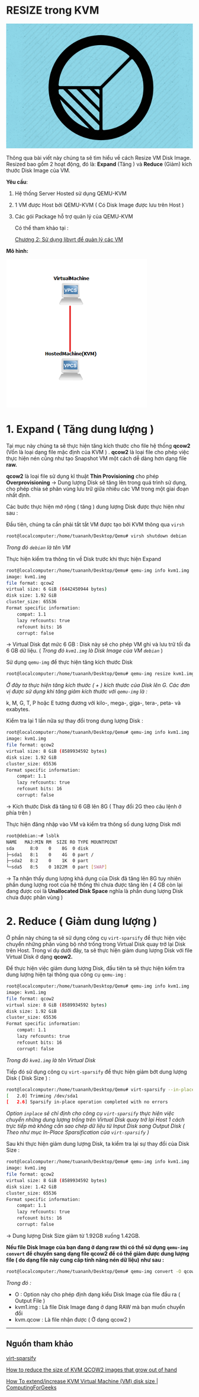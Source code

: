 # RESIZE trong KVM

![RESIZE-trong-KVM/Untitled.png](RESIZE-trong-KVM/Untitled.png)

Thông qua bài viết này chúng ta sẽ tìm hiểu về cách Resize VM Disk Image. Resized bao gồm 2 hoạt động, đó là: **Expand** (Tăng ) và **Reduce** (Giảm) kích thước Disk Image của VM. 

**Yêu cầu**:

1. Hệ thống Server Hosted sử dụng QEMU-KVM
2. 1 VM được Host bởi QEMU-KVM ( Có Disk Image được lưu trên Host )
3. Các gói Package hỗ trợ quản lý của QEMU-KVM

    Có thể tham khảo tại :

    [Chương 2: Sử dụng libvrt để quản lý các VM](https://github.com/tuananh2508/LinuxVcc/blob/master/Virtualization/QEMU%26KVM/KVM&QEMU/Chuong-2-Su-dung-libvrt.md)

**Mô hình:**

![RESIZE-trong-KVM/Untitled%201.png](RESIZE-trong-KVM/Untitled%201.png)

# 1. Expand ( Tăng dung lượng )

Tại mục này chúng ta sẽ thực hiện tăng kích thước cho file hệ thống **qcow2** (Vốn là loại dạng file mặc định của KVM ) . **qcow2** là loại file cho phép việc thực hiện nén cũng như tạo Snapshot VM một cách dễ dàng hơn dạng file **raw.**

**qcow2** là loại file sử dụng kĩ thuật **Thin Provisioning** cho phép **Overprovisioning** → Dung lượng Disk sẽ tăng lên trong quá trình sử dụng, cho phép chia sẻ phân vùng lưu trữ giữa nhiều các VM trong một giai đoạn nhất định.

Các bước thực hiện mở rộng ( tăng ) dung lượng Disk được thực hiện như sau :

Đầu tiên, chúng ta cần phải tắt tắt VM được tạo bởi KVM thông qua `virsh` 

```bash
root@localcomputer:/home/tuananh/Desktop/Qemu# virsh shutdown debian
```

*Trong đó `debian` là tên VM*

Thực hiện kiểm tra thông tin về Disk trước khi thực hiện Expand 

```bash
root@localcomputer:/home/tuananh/Desktop/Qemu# qemu-img info kvm1.img 
image: kvm1.img
file format: qcow2
virtual size: 6 GiB (6442450944 bytes)
disk size: 1.92 GiB
cluster_size: 65536
Format specific information:
    compat: 1.1
    lazy refcounts: true
    refcount bits: 16
    corrupt: false
```

→ Virtual Disk đạt mức 6 GB : Disk này sẽ cho phép VM ghi và lưu trữ tối đa 6 GB dữ liệu. ( *Trong đó `kvm1.img` là Disk Image của VM `debian`* )

Sử dụng `qemu-img` để thực hiện tăng kích thước Disk 

```bash
root@localcomputer:/home/tuananh/Desktop/Qemu# qemu-img resize kvm1.img +2G
```

*Ở đây ta thực hiện tăng kích thước ( + ) kích thước của Disk lên G. Các đơn vị được sử dụng khi tăng giảm kích thước với `qemu-img` là :* 

 k, M, G, T, P hoặc E tương đương với kilo-, mega-, giga-, tera-, peta- và exabytes.

 

Kiểm tra lại 1 lần nữa sự thay đổi trong dung lượng Disk :

```bash
root@localcomputer:/home/tuananh/Desktop/Qemu# qemu-img info kvm1.img 
image: kvm1.img
file format: qcow2
virtual size: 8 GiB (8589934592 bytes)
disk size: 1.92 GiB
cluster_size: 65536
Format specific information:
    compat: 1.1
    lazy refcounts: true
    refcount bits: 16
    corrupt: false
```

→ Kích thước Disk đã tăng từ 6 GB lên 8G ( Thay đổi 2G theo câu lệnh ở phía trên )

Thực hiện đăng nhập vào VM và kiểm tra thông số dung lượng Disk mới

```bash
root@debian:~# lsblk
NAME   MAJ:MIN RM  SIZE RO TYPE MOUNTPOINT
sda      8:0    0    8G  0 disk 
├─sda1   8:1    0    4G  0 part /
├─sda2   8:2    0    1K  0 part 
└─sda5   8:5    0 1022M  0 part [SWAP]
```

→ Ta nhận thấy dung lượng khả dụng của Disk đã tăng lên 8G tuy nhiên phần dung lượng root của hệ thống thì chưa được tăng lên ( 4 GB còn lại đang được coi là **Unallocated Disk Space** nghĩa là phần dung lượng Disk chưa được phân vùng )

# 2. Reduce ( Giảm dung lượng )

Ở phần này chúng ta sẽ sử dụng công cụ `virt-sparsify` để thực hiện việc chuyển những phân vùng bộ nhớ trống trong Virtual Disk quay trở lại Disk trên Host. Trong ví dụ dưới đây, ta sẽ thực hiện giảm dung lượng Disk với file Virtual Disk ở dạng **qcow2.**

Để thực hiện việc giảm dung lượng Disk, đầu tiên ta sẽ thực hiện kiểm tra dung lượng hiện tại thông qua công cụ `qemu-img` : 

```bash
root@localcomputer:/home/tuananh/Desktop/Qemu# qemu-img info kvm1.img 
image: kvm1.img
file format: qcow2
virtual size: 8 GiB (8589934592 bytes)
disk size: 1.92 GiB
cluster_size: 65536
Format specific information:
    compat: 1.1
    lazy refcounts: true
    refcount bits: 16
    corrupt: false
```

*Trong đó `kvm1.img` là tên Virtual Disk*

Tiếp đó sử dụng công cụ `virt-sparsify` để thực hiện giảm bớt dung lượng Disk ( Disk Size ) :

```bash
root@localcomputer:/home/tuananh/Desktop/Qemu# virt-sparsify --in-place kvm1.img 
[   2.0] Trimming /dev/sda1
[   2.6] Sparsify in-place operation completed with no errors
```

*Option `inplace` sẽ chỉ định cho công cụ `virt-sparsify` thực hiện việc chuyển những dung lượng trống trên Virtual Disk quay trở lại Host 1 cách trực tiếp mà không cần sao chép dữ liệu từ Input Disk sang Output Disk ( Theo như mục In-Place Sparsification của `virt-sparsify` )*  

Sau khi thực hiện giảm dung lượng Disk, ta kiểm tra lại sự thay đổi của Disk Size :

```bash
root@localcomputer:/home/tuananh/Desktop/Qemu# qemu-img info kvm1.img 
image: kvm1.img
file format: qcow2
virtual size: 8 GiB (8589934592 bytes)
disk size: 1.42 GiB
cluster_size: 65536
Format specific information:
    compat: 1.1
    lazy refcounts: true
    refcount bits: 16
    corrupt: false
```

→ Dung lượng Disk Size giảm từ 1.92GB xuống 1.42GB.

**Nếu file Disk Image của bạn đang ở dạng raw thì có thể sử dụng `qemu-img convert` để chuyển sang dạng file qcow2 để có thể giảm được dung lượng file ( do dạng file này cung cấp tính năng nén dữ liệu)** **như sau :**

```bash
root@localcomputer:/home/tuananh/Desktop/Qemu# qemu-img convert -O qcow2 kvm1.img /mnt/kvm.qcow
```

*Trong đó :* 

- O : Option này cho phép định dạng kiểu Disk Image của file đầu ra ( Output File )
- kvm1.img : Là file Disk Image đang ở dạng RAW mà bạn muốn chuyển đổi
- kvm.qcow : Là file nhận được ( Ở dạng qcow2 )

---

## Nguồn tham khảo

[virt-sparsify](https://libguestfs.org/virt-sparsify.1.html#in-place-sparsification)

[How to reduce the size of KVM QCOW2 images that grow out of hand](https://codemental.medium.com/how-to-reduce-the-size-of-kvm-qcow2-images-that-grow-out-of-hand-971603b65fac)

[How To extend/increase KVM Virtual Machine (VM) disk size | ComputingForGeeks](https://computingforgeeks.com/how-to-extend-increase-kvm-virtual-machine-disk-size/)
